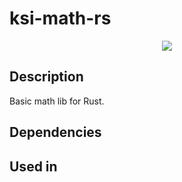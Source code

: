 # ksi-math-rs
<p align="center">
  <img src="https://raw.githubusercontent.com/Kseen715/imgs/main/favicon.ico" />
</p>

## Description
Basic math lib for Rust.

## Dependencies

## Used in
